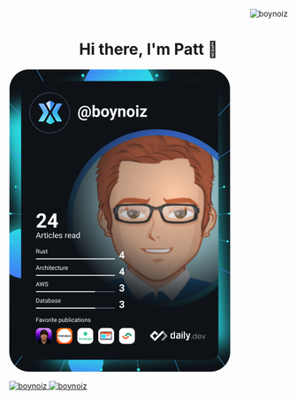 <p align="right"> <img src="https://komarev.com/ghpvc/?username=boynoiz&label=Profile%20views&color=0e75b6&style=flat" alt="boynoiz" /></p>
<h1 align="center">Hi there,  I'm Patt 👋</h1>
<p align="cennter">
<a href="https://app.daily.dev/boynoiz"><img src="https://raw.githubusercontent.com/boynoiz/boynoiz/main/devcard.svg" width="400" alt="Patt's Dev Card"/></a>
</p>
<p align="left">
  <a href="https://github.com/boynoiz?tab=repositories">
    <img src="https://github-readme-stats.vercel.app/api/top-langs?username=boynoiz&show_icons=true&locale=en&layout=compact&theme=codeSTACKr" alt="boynoiz" width="303"/>
  <a/>
  <a href="https://github.com/boynoiz/github-readme-stats">
     <img src="https://github-readme-stats.vercel.app/api?username=boynoiz&show_icons=true&theme=codeSTACKr" width="400" alt="boynoiz">
   </a>
</p> 

